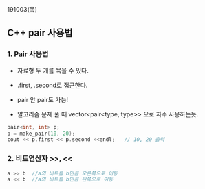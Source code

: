 191003(목)

## C++ pair 사용법 

### 1. Pair 사용법

- 자료형 두 개를 묶을 수 있다.
- .first, .second로 접근한다.
- pair 안 pair도 가능!



- 알고리즘 문제 풀 때 vector<pair<type, type>> 으로 자주 사용하는듯.

```c++
pair<int, int> p;
p = make_pair(10, 20);
cout << p.first << p.second <<endl;   // 10, 20 출력
```





### 2. 비트연산자 >>, <<

```c++
a >> b  //a의 비트를 b만큼 오른쪽으로 이동
a << b  //a의 비트를 b만큼 왼쪽으로 이동
```